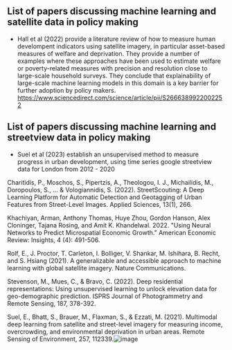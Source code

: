 ## List of papers discussing machine learning and satellite data in policy making

- Hall et al (2022) provide a literature review of how to measure human develompent indicators using satellite imagery, in particular asset-based measures of welfare and deprivation. They provide a number of examples where these approaches have been used to estimate welfare or poverty-related measures with precision and resolution close to large-scale household surveys. They conclude that explainability of large-scale machine learning models in this domain is a key barrier for further adoption by policy makers.  https://www.sciencedirect.com/science/article/pii/S2666389922002252



## List of papers discussing machine learning and streetview data in policy making

- Suel et al (2023) establish an unsupervised method to measure progress in urban development, using time series google streetview data for London from 2012 - 2020





Charitidis, P., Moschos, S., Pipertzis, A., Theologou, I. J., Michailidis, M., Doropoulos, S., ... & Vologiannidis, S. (2022). StreetScouting: A Deep Learning Platform for Automatic Detection and Geotagging of Urban Features from Street-Level Images. Applied Sciences, 13(1), 266.
 
Khachiyan, Arman, Anthony Thomas, Huye Zhou, Gordon Hanson, Alex Cloninger, Tajana Rosing, and Amit K. Khandelwal. 2022. "Using Neural Networks to Predict Microspatial Economic Growth." American Economic Review: Insights, 4 (4): 491-506.
 
Rolf, E., J. Proctor, T. Carleton, I. Bolliger, V. Shankar, M. Ishihara, B. Recht, and S. Hsiang (2021). A generalizable and accessible approach to machine learning with global satellite imagery. Nature Communications.
 
Stevenson, M., Mues, C., & Bravo, C. (2022). Deep residential representations: Using unsupervised learning to unlock elevation data for geo-demographic prediction. ISPRS Journal of Photogrammetry and Remote Sensing, 187, 378-392.
 
Suel, E., Bhatt, S., Brauer, M., Flaxman, S., & Ezzati, M. (2021). Multimodal deep learning from satellite and street-level imagery for measuring income, overcrowding, and environmental deprivation in urban areas. Remote Sensing of Environment, 257, 112339.![image](https://github.com/janspiegel/janspiegel.github.io/assets/83724772/70f0ddc0-f5d6-49f8-99cf-1674fe02bdb6)
